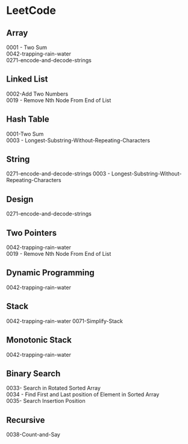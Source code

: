 # LeetCode
## Array
0001 - Two Sum  
0042-trapping-rain-water   
0271-encode-and-decode-strings

## Linked List
0002-Add Two Numbers  
0019 - Remove Nth Node From End of List  
## Hash Table
0001-Two Sum   
0003 - Longest-Substring-Without-Repeating-Characters  
## String
0271-encode-and-decode-strings
0003 - Longest-Substring-Without-Repeating-Characters 
## Design
0271-encode-and-decode-strings
## Two Pointers
0042-trapping-rain-water   
0019 - Remove Nth Node From End of List   
## Dynamic Programming
0042-trapping-rain-water
## Stack
0042-trapping-rain-water
0071-Simplify-Stack  
## Monotonic Stack
0042-trapping-rain-water

## Binary Search
0033- Search in Rotated Sorted Array  
0034 - Find First and Last position of Element in Sorted Array  
0035- Search Insertion Position

## Recursive
0038-Count-and-Say  
